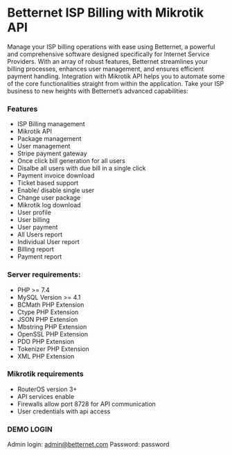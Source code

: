 # Betternet ISP Billing with Mikrotik API
Manage your ISP billing operations with ease using Betternet, a powerful and comprehensive software designed specifically for Internet Service Providers. With an array of robust features, Betternet streamlines your billing processes, enhances user management, and ensures efficient payment handling. Integration with Mikrotik API helps you to automate some of the core functionalities straight from within the application. Take your ISP business to new heights with Betternet’s advanced capabilities:

### Features

-   ISP Billing management
-   Mikrotik API
-   Package management
-   User management
-   Stripe payment gateway
-   Once click bill generation for all users
-   Disalbe all users with due bill in a single click
-   Payment invoice download
-   Ticket based support
-   Enable/ disable single user
-   Change user package
-   Mikrotik log download
-   User profile
-   User billing
-   User payment
-   All Users report
-   Individual User report
-   Billing report
-   Payment report

### Server requirements:

-   PHP >= 7.4
-   MySQL Version >= 4.1
-   BCMath PHP Extension
-   Ctype PHP Extension
-   JSON PHP Extension
-   Mbstring PHP Extension
-   OpenSSL PHP Extension
-   PDO PHP Extension
-   Tokenizer PHP Extension
-   XML PHP Extension

### Mikrotik requirements

-   RouterOS version 3+
-   API services enable
-   Firewalls allow port 8728 for API communication
-   User credentials with api access

### DEMO LOGIN
Admin login: admin@betternet.com
Password: password

